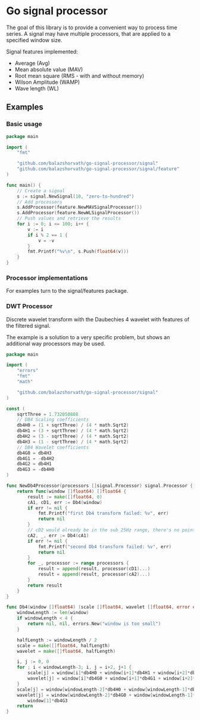 # Go signal processor
The goal of this library is to provide a convenient way to process time series.
A signal may have multiple processors, that are applied to a specified window size.

Signal features implemented:
 - Average (Avg)
 - Mean absolute value (MAV)
 - Root mean square (RMS - with and without memory) 
 - Wilson Amplitude (WAMP)
 - Wave length (WL)
## Examples
### Basic usage
```go
package main

import (
	"fmt"

	"github.com/balazshorvath/go-signal-processor/signal"
	"github.com/balazshorvath/go-signal-processor/signal/feature"
)

func main() {
	// Create a signal
	s := signal.NewSignal(10, "zero-to-hundred")
	// Add processors
	s.AddProcessor(feature.NewMAVSignalProcessor())
	s.AddProcessor(feature.NewWLSignalProcessor())
	// Push values and retrieve the results
	for i := 0; i <= 100; i++ {
		v := i
		if i % 2 == 1 {
			v = -v
		}
		fmt.Printf("%v\n", s.Push(float64(v)))
	}
}
```
### Processor implementations
For examples turn to the signal/features package.

### DWT Processor
Discrete wavelet transform with the Daubechies 4 wavelet with features of the filtered signal.

The example is a solution to a very specific problem,
but shows an additional way processors may be used.
```go
package main

import (
	"errors"
	"fmt"
	"math"

	"github.com/balazshorvath/go-signal-processor/signal"
)

const (
	sqrtThree = 1.732050808
	// DB4 Scaling coefficients
	db4H0 = (1 + sqrtThree) / (4 * math.Sqrt2)
	db4H1 = (3 + sqrtThree) / (4 * math.Sqrt2)
	db4H2 = (3 - sqrtThree) / (4 * math.Sqrt2)
	db4H3 = (1 - sqrtThree) / (4 * math.Sqrt2)
	// DB4 Wavelet coefficients
	db4G0 = db4H3
	db4G1 = -db4H2
	db4G2 = db4H1
	db4G3 = -db4H0
)

func NewDb4Processor(processors []signal.Processor) signal.Processor {
	return func(window []float64) []float64 {
		result := make([]float64, 0)
		cA1, cD1, err := Db4(window)
		if err != nil {
			fmt.Printf("first Db4 transform failed: %v", err)
            return nil
		}
		// cD2 would already be in the sub 25Hz range, there's no point in going lower, or using this result
		cA2, _, err := Db4(cA1)
		if err != nil {
			fmt.Printf("second Db4 transform failed: %v", err)
            return nil
		}
		for _, processor := range processors {
			result = append(result, processor(cD1)...)
			result = append(result, processor(cA2)...)
		}
		return result
	}
}

func Db4(window []float64) (scale []float64, wavelet []float64, error error) {
	windowLength := len(window)
	if windowLength < 4 {
		return nil, nil, errors.New("window is too small")
	}

	halfLength := windowLength / 2
	scale = make([]float64, halfLength)
	wavelet = make([]float64, halfLength)

	i, j := 0, 0
	for ; i < windowLength-3; i, j = i+2, j+1 {
		scale[j] = window[i]*db4H0 + window[i+1]*db4H1 + window[i+2]*db4H2 + window[i+3]*db4H3
		wavelet[j] = window[i]*db4G0 + window[i+1]*db4G1 + window[i+2]*db4G2 + window[i+3]*db4G3
	}
	scale[j] = window[windowLength-2]*db4H0 + window[windowLength-1]*db4H1 + window[0]*db4H2 + window[1]*db4H3
	wavelet[j] = window[windowLength-2]*db4G0 + window[windowLength-1]*db4G1 + window[0]*db4G2 +
		window[1]*db4G3
	return
}
```
